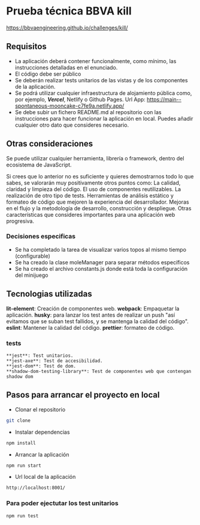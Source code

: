 # Prueba técnica BBVA kill

<a href="https://bbvaengineering.github.io/challenges/kill/" target="_blank">https://bbvaengineering.github.io/challenges/kill/</a>

## Requisitos
- La aplicación deberá contener funcionalmente, como mínimo, las instrucciones detalladas en el enunciado.
- El código debe ser público
- Se deberán realizar tests unitarios de las vistas y de los componentes de la aplicación.
- Se podrá utilizar cualquier infraestructura de alojamiento pública como, por ejemplo, ***Vercel***, Netlify o Github Pages.
  Url App: <a href="https://main--spontaneous-mooncake-c7fe9a.netlify.app/" target="_blank">https://main--spontaneous-mooncake-c7fe9a.netlify.app/</a>
- Se debe subir un fichero README.md al repositorio con las instrucciones para hacer funcionar la aplicación en local. Puedes añadir cualquier otro dato que consideres necesario.


## Otras consideraciones
  Se puede utilizar cualquier herramienta, librería o framework, dentro del ecosistema de JavaScript.
    
  Si crees que lo anterior no es suficiente y quieres demostrarnos todo lo que sabes, se valorarán muy positivamente otros puntos como:
  La calidad, claridad y limpieza del código.
  El uso de componentes reutilizables.
  La realización de otro tipo de tests.
  Herramientas de análisis estático y formateo de código que mejoren la experiencia del desarrollador.
  Mejoras en el flujo y la metodología de desarrollo, construcción y despliegue.
  Otras características que consideres importantes para una aplicación web progresiva.

### Decisiones especificas
- Se ha completado la tarea de visualizar varios topos al mismo tiempo (configurable)
- Se ha creado la clase moleManager para separar métodos específicos
- Se ha creado el archivo constants.js donde está toda la configuración del minijuego

## Tecnologias utilizadas

**lit-element**: Creación de componentes web.
**webpack**: Empaquetar la aplicación.
**husky**: para lanzar los test antes de realizar un push "así evitamos que se suban test fallidos, y se mantenga la calidad del código".
**eslint**: Mantener la calidad del código.
**prettier**: formateo de código.
  ### tests
    **jest**: Test unitarios.
    **jest-axe**: Test de accesibilidad.
    **jest-dom**: Test de dom.
    **shadow-dom-testing-library**: Test de componentes web que contengan shadow dom

## Pasos para arrancar el proyecto en local
- Clonar el repositorio
```bash
git clone
```
- Instalar dependencias
```bash
npm install
```
- Arrancar la aplicación
```bash
npm run start
```
- Url local de la aplicación
```bash
http://localhost:8001/
```

### Para poder ejectutar los test unitarios

```bash
npm run test
```


